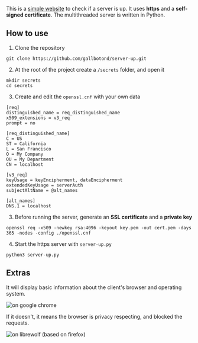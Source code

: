 This is a [simple website](https://gallbotond.github.io/server-up/) to check if a server is up. It uses **https** and a **self-signed certificate**. 
The multithreaded server is written in Python.

## How to use

1. Clone the repository

```
git clone https://github.com/gallbotond/server-up.git
```

2. At the root of the project create a `/secrets` folder, and open it

```
mkdir secrets
cd secrets
```

3. Create and edit the `openssl.cnf` with your own data

```
[req]
distinguished_name = req_distinguished_name
x509_extensions = v3_req
prompt = no

[req_distinguished_name]
C = US
ST = California
L = San Francisco
O = My Company
OU = My Department
CN = localhost

[v3_req]
keyUsage = keyEncipherment, dataEncipherment
extendedKeyUsage = serverAuth
subjectAltName = @alt_names

[alt_names]
DNS.1 = localhost
```

3. Before running the server, generate an **SSL certificate** and a **private key**

```
openssl req -x509 -newkey rsa:4096 -keyout key.pem -out cert.pem -days 365 -nodes -config ./openssl.cnf
```

4. Start the https server with `server-up.py`

```
python3 server-up.py
```

## Extras 

It will display basic information about the client's browser and operating system.  

![on google chrome](https://github.com/user-attachments/assets/cb52a2fa-5566-4ab2-991e-c3ecf4b088a4)

If it doesn't, it means the browser is privacy respecting, and blocked the requests.

![on librewolf (based on firefox)](https://github.com/user-attachments/assets/64f25ebd-f2eb-4e10-bf26-adc1a35fd7ea)

